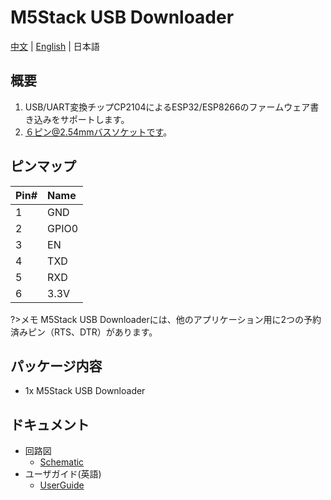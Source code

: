 # M5Stack USB Downloader

[中文](zh_CN/product_documents/tools/tool_usb_downloader) | [English](en/product_documents/tools/tool_usb_downloader) | 日本語

## 概要

1. USB/UART変換チップCP2104によるESP32/ESP8266のファームウェア書き込みをサポートします。
2. ６ピン@2.54mmバスソケットです。

## ピンマップ

| Pin# | Name  |
|:-----|:------|
| 1    | GND   |
| 2    | GPIO0 |
| 3    | EN    |
| 4    | TXD   |
| 5    | RXD   |
| 6    | 3.3V  |

?>メモ M5Stack USB Downloaderには、他のアプリケーション用に2つの予約済みピン（RTS、DTR）があります。

## パッケージ内容

- 1x M5Stack USB Downloader

## ドキュメント

- 回路図
  - [Schematic](https://github.com/watson8544/M5Stack-UserGuide/blob/master/TOOLS_DOCS/USBtool.pdf)
- ユーザガイド(英語)
  - [UserGuide](https://github.com/watson8544/M5Stack-UserGuide/blob/master/TOOLS_DOCS/M5Stack-USB-Downloader-UserGuide.md)